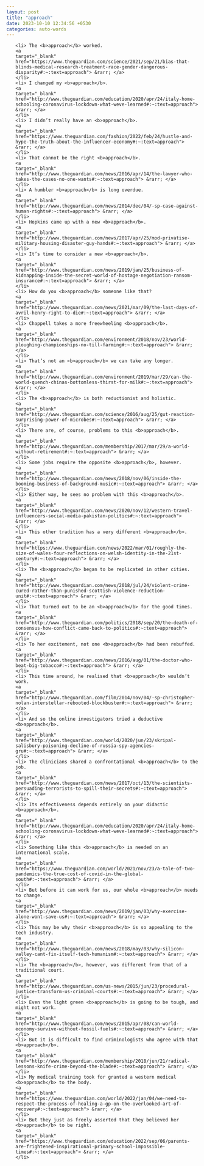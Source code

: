 ```yaml
---
layout: post
title: "approach"
date: 2023-10-10 12:34:56 +0530
categories: auto-words
---
```

<ol>

    <li> The <b>approach</b> worked.
    <a 
    target="_blank" 
    href="https://www.theguardian.com/science/2021/sep/21/bias-that-blinds-medical-research-treatment-race-gender-dangerous-disparity#:~:text=approach"> &rarr; </a>
    </li>
    <li> I changed my <b>approach</b>.
    <a 
    target="_blank" 
    href="http://www.theguardian.com/education/2020/apr/24/italy-home-schooling-coronavirus-lockdown-what-weve-learned#:~:text=approach"> &rarr; </a>
    </li>
    <li> I didn’t really have an <b>approach</b>.
    <a 
    target="_blank" 
    href="https://www.theguardian.com/fashion/2022/feb/24/hustle-and-hype-the-truth-about-the-influencer-economy#:~:text=approach"> &rarr; </a>
    </li>
    <li> That cannot be the right <b>approach</b>.
    <a 
    target="_blank" 
    href="http://www.theguardian.com/news/2016/apr/14/the-lawyer-who-takes-the-cases-no-one-wants#:~:text=approach"> &rarr; </a>
    </li>
    <li> A humbler <b>approach</b> is long overdue.
    <a 
    target="_blank" 
    href="http://www.theguardian.com/news/2014/dec/04/-sp-case-against-human-rights#:~:text=approach"> &rarr; </a>
    </li>
    <li> Hopkins came up with a new <b>approach</b>.
    <a 
    target="_blank" 
    href="http://www.theguardian.com/news/2017/apr/25/mod-privatise-military-housing-disaster-guy-hands#:~:text=approach"> &rarr; </a>
    </li>
    <li> It’s time to consider a new <b>approach</b>.
    <a 
    target="_blank" 
    href="http://www.theguardian.com/news/2019/jan/25/business-of-kidnapping-inside-the-secret-world-of-hostage-negotiation-ransom-insurance#:~:text=approach"> &rarr; </a>
    </li>
    <li> How do you <b>approach</b> someone like that?
    <a 
    target="_blank" 
    href="http://www.theguardian.com/news/2021/mar/09/the-last-days-of-avril-henry-right-to-die#:~:text=approach"> &rarr; </a>
    </li>
    <li> Chappell takes a more freewheeling <b>approach</b>.
    <a 
    target="_blank" 
    href="http://www.theguardian.com/environment/2018/nov/23/world-ploughing-championships-no-till-farming#:~:text=approach"> &rarr; </a>
    </li>
    <li> That’s not an <b>approach</b> we can take any longer.
    <a 
    target="_blank" 
    href="http://www.theguardian.com/environment/2019/mar/29/can-the-world-quench-chinas-bottomless-thirst-for-milk#:~:text=approach"> &rarr; </a>
    </li>
    <li> The <b>approach</b> is both reductionist and holistic.
    <a 
    target="_blank" 
    href="http://www.theguardian.com/science/2016/aug/25/gut-reaction-surprising-power-of-microbes#:~:text=approach"> &rarr; </a>
    </li>
    <li> There are, of course, problems to this <b>approach</b>.
    <a 
    target="_blank" 
    href="http://www.theguardian.com/membership/2017/mar/29/a-world-without-retirement#:~:text=approach"> &rarr; </a>
    </li>
    <li> Some jobs require the opposite <b>approach</b>, however.
    <a 
    target="_blank" 
    href="http://www.theguardian.com/news/2018/nov/06/inside-the-booming-business-of-background-music#:~:text=approach"> &rarr; </a>
    </li>
    <li> Either way, he sees no problem with this <b>approach</b>.
    <a 
    target="_blank" 
    href="http://www.theguardian.com/news/2020/nov/12/western-travel-influencers-social-media-pakistan-politics#:~:text=approach"> &rarr; </a>
    </li>
    <li> This other tradition has a very different <b>approach</b>.
    <a 
    target="_blank" 
    href="https://www.theguardian.com/news/2022/mar/01/roughly-the-size-of-wales-four-reflections-on-welsh-identity-in-the-21st-century#:~:text=approach"> &rarr; </a>
    </li>
    <li> The <b>approach</b> began to be replicated in other cities.
    <a 
    target="_blank" 
    href="http://www.theguardian.com/news/2018/jul/24/violent-crime-cured-rather-than-punished-scottish-violence-reduction-unit#:~:text=approach"> &rarr; </a>
    </li>
    <li> That turned out to be an <b>approach</b> for the good times.
    <a 
    target="_blank" 
    href="http://www.theguardian.com/politics/2018/sep/20/the-death-of-consensus-how-conflict-came-back-to-politics#:~:text=approach"> &rarr; </a>
    </li>
    <li> To her excitement, not one <b>approach</b> had been rebuffed.
    <a 
    target="_blank" 
    href="http://www.theguardian.com/news/2016/aug/01/the-doctor-who-beat-big-tobacco#:~:text=approach"> &rarr; </a>
    </li>
    <li> This time around, he realised that <b>approach</b> wouldn’t work.
    <a 
    target="_blank" 
    href="http://www.theguardian.com/film/2014/nov/04/-sp-christopher-nolan-interstellar-rebooted-blockbuster#:~:text=approach"> &rarr; </a>
    </li>
    <li> And so the online investigators tried a deductive <b>approach</b>.
    <a 
    target="_blank" 
    href="http://www.theguardian.com/world/2020/jun/23/skripal-salisbury-poisoning-decline-of-russia-spy-agencies-gru#:~:text=approach"> &rarr; </a>
    </li>
    <li> The clinicians shared a confrontational <b>approach</b> to the job.
    <a 
    target="_blank" 
    href="http://www.theguardian.com/news/2017/oct/13/the-scientists-persuading-terrorists-to-spill-their-secrets#:~:text=approach"> &rarr; </a>
    </li>
    <li> Its effectiveness depends entirely on your didactic <b>approach</b>.
    <a 
    target="_blank" 
    href="http://www.theguardian.com/education/2020/apr/24/italy-home-schooling-coronavirus-lockdown-what-weve-learned#:~:text=approach"> &rarr; </a>
    </li>
    <li> Something like this <b>approach</b> is needed on an international scale.
    <a 
    target="_blank" 
    href="https://www.theguardian.com/world/2021/nov/23/a-tale-of-two-pandemics-the-true-cost-of-covid-in-the-global-south#:~:text=approach"> &rarr; </a>
    </li>
    <li> But before it can work for us, our whole <b>approach</b> needs to change.
    <a 
    target="_blank" 
    href="http://www.theguardian.com/news/2019/jan/03/why-exercise-alone-wont-save-us#:~:text=approach"> &rarr; </a>
    </li>
    <li> This may be why their <b>approach</b> is so appealing to the tech industry.
    <a 
    target="_blank" 
    href="http://www.theguardian.com/news/2018/may/03/why-silicon-valley-cant-fix-itself-tech-humanism#:~:text=approach"> &rarr; </a>
    </li>
    <li> The <b>approach</b>, however, was different from that of a traditional court.
    <a 
    target="_blank" 
    href="http://www.theguardian.com/us-news/2015/jun/23/procedural-justice-transform-us-criminal-courts#:~:text=approach"> &rarr; </a>
    </li>
    <li> Even the light green <b>approach</b> is going to be tough, and might not work.
    <a 
    target="_blank" 
    href="http://www.theguardian.com/news/2015/apr/08/can-world-economy-survive-without-fossil-fuels#:~:text=approach"> &rarr; </a>
    </li>
    <li> But it is difficult to find criminologists who agree with that <b>approach</b>.
    <a 
    target="_blank" 
    href="http://www.theguardian.com/membership/2018/jun/21/radical-lessons-knife-crime-beyond-the-blade#:~:text=approach"> &rarr; </a>
    </li>
    <li> My medical training took for granted a western medical <b>approach</b> to the body.
    <a 
    target="_blank" 
    href="https://www.theguardian.com/world/2022/jan/04/we-need-to-respect-the-process-of-healing-a-gp-on-the-overlooked-art-of-recovery#:~:text=approach"> &rarr; </a>
    </li>
    <li> But they just as freely asserted that they believed her <b>approach</b> to be right.
    <a 
    target="_blank" 
    href="https://www.theguardian.com/education/2022/sep/06/parents-are-frightened-inspirational-primary-school-impossible-times#:~:text=approach"> &rarr; </a>
    </li>